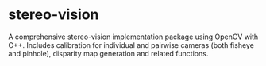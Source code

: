 # stereo-vision
A comprehensive stereo-vision implementation package using OpenCV with C++. Includes calibration for individual and pairwise cameras (both fisheye and pinhole), disparity map generation and related functions.
